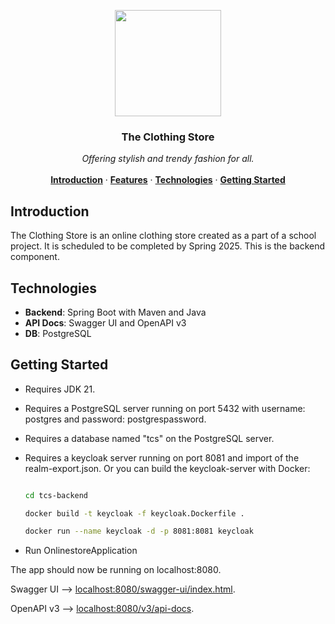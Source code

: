 <p align="center">
 <img src="https://github.com/magnusgbjerke/tcs-backend/blob/main/hanger.svg" width="170"/>
</p>

<h3 align="center">The Clothing Store</h3>

<p align="center">
    <i>Offering stylish and trendy fashion for all.</i>
    <br />
<br />
    <a href="#Introduction"><strong>Introduction</strong></a> ·
    <a href="#Features"><strong>Features</strong></a> ·
    <a href="#Technologies"><strong>Technologies</strong></a> ·
    <a href="#Getting-Started"><strong>Getting Started</strong></a>
</p>


## Introduction
<!--- Short description --->
The Clothing Store is an online clothing store created as a part of a school project. It is scheduled to be completed by Spring 2025. This is the backend component.

## Technologies

- **Backend**: Spring Boot with Maven and Java
- **API Docs**: Swagger UI and OpenAPI v3
- **DB**: PostgreSQL

## Getting Started
- Requires JDK 21.
- Requires a PostgreSQL server running on port 5432 with username: postgres and password: postgrespassword.
- Requires a database named "tcs" on the PostgreSQL server.
- Requires a keycloak server running on port 8081 and import of the realm-export.json. Or you can build the keycloak-server with Docker:

  ```bash
  
  cd tcs-backend
  
  docker build -t keycloak -f keycloak.Dockerfile .
  
  docker run --name keycloak -d -p 8081:8081 keycloak
  
  ```

- Run OnlinestoreApplication

The app should now be running on localhost:8080.

Swagger UI --> [localhost:8080/swagger-ui/index.html](http://localhost:8080/swagger-ui/index.html).

OpenAPI v3 --> [localhost:8080/v3/api-docs](http://localhost:8080/v3/api-docs).
